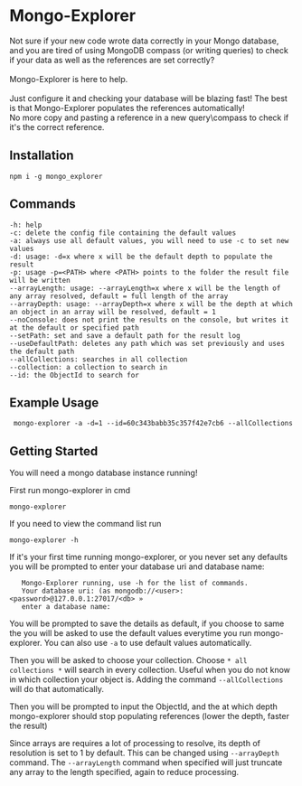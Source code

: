 # Mongo-Explorer
Not sure if your new code wrote data correctly in your Mongo database, and you are tired of using MongoDB compass (or writing queries) to check if your data as well as the references are set correctly?
<br><br>Mongo-Explorer is here to help. 
<br><br>Just configure it and checking your database will be blazing fast! The best is that Mongo-Explorer populates the references automatically! 
<br>No more copy and pasting a reference in a new query\compass to check if it's the correct reference.

## Installation

```npm i -g mongo_explorer```

## Commands

    -h: help
    -c: delete the config file containing the default values
    -a: always use all default values, you will need to use -c to set new values
    -d: usage: -d=x where x will be the default depth to populate the result
    -p: usage -p=<PATH> where <PATH> points to the folder the result file will be written
    --arrayLength: usage: --arrayLength=x where x will be the length of any array resolved, default = full length of the array
    --arrayDepth: usage: --arrayDepth=x where x will be the depth at which an object in an array will be resolved, default = 1
    --noConsole: does not print the results on the console, but writes it at the default or specified path
    --setPath: set and save a default path for the result log
    --useDefaultPath: deletes any path which was set previously and uses the default path
    --allCollections: searches in all collection
    --collection: a collection to search in
    --id: the ObjectId to search for

## Example Usage

``` mongo-explorer -a -d=1 --id=60c343babb35c357f42e7cb6 --allCollections```

## Getting Started
You will need a mongo database instance running! 

First run mongo-explorer in cmd
    
```mongo-explorer```

If you need to view the command list run

```mongo-explorer -h```

If it's your first time running mongo-explorer, or you never set any defaults
you will be prompted to enter your database uri and database name:

```
   Mongo-Explorer running, use -h for the list of commands.
   Your database uri: (as mongodb://<user>:<password>@127.0.0.1:27017/<db> »
   enter a database name:
```
 You will be prompted to save the details as default, if you choose to same the you will be asked to use the default values everytime you run mongo-explorer.
 You can also use `-a` to use default values automatically.

Then you will be asked to choose your collection. Choose `* all collections *` will search in every collection. 
Useful when you do not know in which collection your object is. Adding the command `--allCollections` will do that automatically.

Then you will be prompted to input the ObjectId, and the at which depth mongo-explorer should stop populating references (lower the depth, faster the result)

Since arrays are requires a lot of processing to resolve, its depth of resolution is set to 1 by default.
This can be changed using `--arrayDepth` command. The `--arrayLength` command when specified will just truncate any array to the length specified, again to reduce processing.
    
